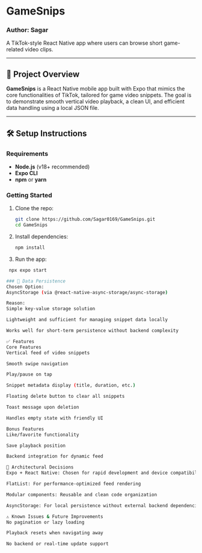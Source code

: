 # GameSnips

### Author: Sagar

A TikTok-style React Native app where users can browse short game-related video clips.

---

## 🚀 Project Overview

**GameSnips** is a React Native mobile app built with Expo that mimics the core functionalities of TikTok, tailored for game video snippets. The goal is to demonstrate smooth vertical video playback, a clean UI, and efficient data handling using a local JSON file.

---

## 🛠️ Setup Instructions

### Requirements

- **Node.js** (v18+ recommended)
- **Expo CLI**
- **npm** or **yarn**

### Getting Started

1. Clone the repo:
   ```bash
   git clone https://github.com/Sagar0169/GameSnips.git
   cd GameSnips

2. Install dependencies:
   ```bash
   npm install

3. Run the app:
  ```bash
   npx expo start

### 💾 Data Persistence
Chosen Option:
AsyncStorage (via @react-native-async-storage/async-storage)

Reason:
Simple key-value storage solution

Lightweight and sufficient for managing snippet data locally

Works well for short-term persistence without backend complexity

✅ Features
Core Features
 Vertical feed of video snippets

 Smooth swipe navigation

 Play/pause on tap

 Snippet metadata display (title, duration, etc.)

 Floating delete button to clear all snippets

 Toast message upon deletion

 Handles empty state with friendly UI

Bonus Features
 Like/favorite functionality

 Save playback position

 Backend integration for dynamic feed

🧠 Architectural Decisions
Expo + React Native: Chosen for rapid development and device compatibility

FlatList: For performance-optimized feed rendering

Modular components: Reusable and clean code organization

AsyncStorage: For local persistence without external backend dependencies

⚠️ Known Issues & Future Improvements
No pagination or lazy loading

Playback resets when navigating away

No backend or real-time update support
